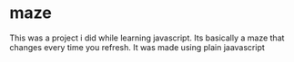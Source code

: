 # maze
This was a project i did while learning javascript. Its basically a maze that changes every time you refresh. It was made using plain jaavascript
